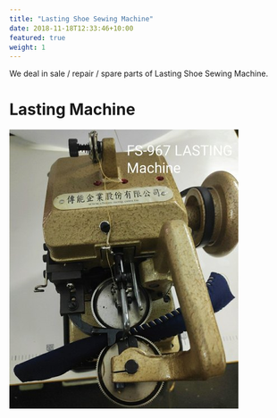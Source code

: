 ```yaml
---
title: "Lasting Shoe Sewing Machine"
date: 2018-11-18T12:33:46+10:00
featured: true
weight: 1
---
```


We deal in sale / repair / spare parts of Lasting Shoe Sewing Machine.

# Lasting Machine
![Post-Bed Shoe Upper Sewing Machine](/images/Lasting-Machine.jpg)


